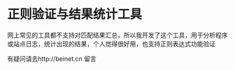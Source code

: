 正则验证与结果统计工具
==================

网上常见的工具都不支持对匹配结果汇总，所以我开发了这个工具，用于分析程序或站点日志，统计出现的结果，个人觉得很好用，也支持正则表达式功能验证


有疑问请去http://beinet.cn 留言